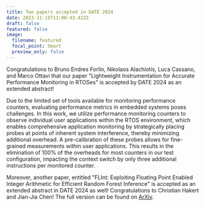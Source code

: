 ```yaml
---
title: Two papers accepted in DATE 2024
date: 2023-11-15T11:00:43.422Z
draft: false
featured: false
image:
  filename: featured
  focal_point: Smart
  preview_only: false
---
```

C﻿ongratulations to Bruno Endres Forlin, Nikolaos Alachiotis, Luca Cassano, and Marco Ottavi that our paper "Lightweight Instrumentation for Accurate Performance Monitoring in RTOSes" is accepted by DATE 2024 as an extended abstract!

Due to the limited set of tools available for monitoring performance counters, evaluating performance metrics in embedded systems poses challenges. I﻿n this work, we utilize performance monitoring counters to observe individual user applications within the RTOS environment, which enables comprehensive application monitoring by strategically placing probes at points of inherent system interference, thereby minimizing additional overhead. A pre-calibration of these probes allows for fine-grained measurements within user applications. This results in the elimination of 100% of the overheads for most counters in our test configuration, impacting the context switch by only three additional instructions per monitored counter.

M﻿oreover, another paper, entitled "FLInt: Exploiting Floating Point Enabled Integer Arithmetic for Efficient Random Forest Inference" is accepted as an extended abstract in DATE 2024 as well! Congratulations to Christian Hakert and Jian-Jia Chen! The full version can be found on [ArXiv](https://arxiv.org/abs/2209.04181). 